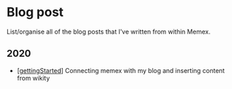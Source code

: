 # Blog post 

List/organise all of the blog posts that I've written from within Memex.

## 2020

- [[gettingStarted]] 
  Connecting memex with my blog and inserting content from wikity


[//begin]: # "Autogenerated link references for markdown compatibility"
[gettingStarted]: gettingStarted "Getting started with memex"
[//end]: # "Autogenerated link references"